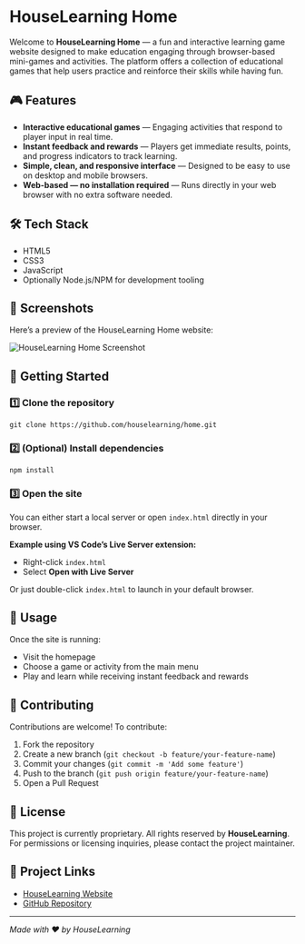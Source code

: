<head>
  
</head>
<body>

  <h1>HouseLearning Home</h1>

  <p>Welcome to <strong>HouseLearning Home</strong> — a fun and interactive learning game website designed to make education engaging through browser-based mini-games and activities. The platform offers a collection of educational games that help users practice and reinforce their skills while having fun.</p>

  <h2>🎮 Features</h2>
  <ul>
    <li><strong>Interactive educational games</strong> — Engaging activities that respond to player input in real time.</li>
    <li><strong>Instant feedback and rewards</strong> — Players get immediate results, points, and progress indicators to track learning.</li>
    <li><strong>Simple, clean, and responsive interface</strong> — Designed to be easy to use on desktop and mobile browsers.</li>
    <li><strong>Web-based — no installation required</strong> — Runs directly in your web browser with no extra software needed.</li>
  </ul>

  <h2>🛠️ Tech Stack</h2>
  <ul>
    <li>HTML5</li>
    <li>CSS3</li>
    <li>JavaScript</li>
    <li>Optionally Node.js/NPM for development tooling</li>
  </ul>

  <h2>📸 Screenshots</h2>
  <p>Here’s a preview of the HouseLearning Home website:</p>
  <img src="https://houselearning.github.io/home/readme/screenshot.png" alt="HouseLearning Home Screenshot">

  <h2>🚀 Getting Started</h2>

  <h3>1️⃣ Clone the repository</h3>
  <pre><code>git clone https://github.com/houselearning/home.git</code></pre>

  <h3>2️⃣ (Optional) Install dependencies</h3>
  <pre><code>npm install</code></pre>

  <h3>3️⃣ Open the site</h3>
  <p>You can either start a local server or open <code>index.html</code> directly in your browser.</p>
  <p><strong>Example using VS Code’s Live Server extension:</strong></p>
  <ul>
    <li>Right-click <code>index.html</code></li>
    <li>Select <strong>Open with Live Server</strong></li>
  </ul>
  <p>Or just double-click <code>index.html</code> to launch in your default browser.</p>

  <h2>📖 Usage</h2>
  <p>Once the site is running:</p>
  <ul>
    <li>Visit the homepage</li>
    <li>Choose a game or activity from the main menu</li>
    <li>Play and learn while receiving instant feedback and rewards</li>
  </ul>

  <h2>🤝 Contributing</h2>
  <p>Contributions are welcome! To contribute:</p>
  <ol>
    <li>Fork the repository</li>
    <li>Create a new branch (<code>git checkout -b feature/your-feature-name</code>)</li>
    <li>Commit your changes (<code>git commit -m 'Add some feature'</code>)</li>
    <li>Push to the branch (<code>git push origin feature/your-feature-name</code>)</li>
    <li>Open a Pull Request</li>
  </ol>

  <h2>📜 License</h2>
  <p>This project is currently proprietary. All rights reserved by <strong>HouseLearning</strong>.<br>
  For permissions or licensing inquiries, please contact the project maintainer.</p>

  <h2>🔗 Project Links</h2>
  <ul>
    <li><a href="https://houselearning.github.io/home/" target="_blank">HouseLearning Website</a></li>
    <li><a href="https://github.com/houselearning/home" target="_blank">GitHub Repository</a></li>
  </ul>

  <hr>

  <p><em>Made with ❤️ by HouseLearning</em></p>

</body>
